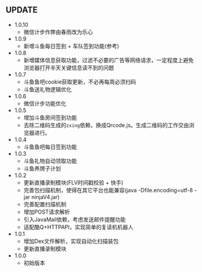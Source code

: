 ## UPDATE  
* 1.0.10
    * 微信计步作弊由春雨改为乐心
* 1.0.9
	* 新增斗鱼每日签到 + 车队签到功能(参考[](https://github.com/qianjiachun/douyuEx))
* 1.0.8
	* 新增媒体信息获取功能，过滤不必要的广告等网络请求，一定程度上避免浏览器打开半天关键信息读不到的问题
* 1.0.7
	* 斗鱼鱼吧cookie获取更新，不必再每周必须扫码
	* 斗鱼送礼物逻辑优化  
* 1.0.6
	* 微信计步功能优化  
* 1.0.5
	* 增加斗鱼房间签到功能
	* 去除二维码生成的`zxing`依赖，换成Qrcode.js。生成二维码的工作交由浏览器进行。  
* 1.0.4 
    * 斗鱼鱼吧每日签到功能
* 1.0.3 
    * 斗鱼礼物自动领取功能
    * 斗鱼养牌子计划
* 1.0.2 
    * 更新直播录制模块(FLV时间戳校验 + 快手)
    * 完善包扫描机制，使得在其它平台也能兼容(java -Dfile.encoding=utf-8 -jar ninjaV4.jar)
    * 完善配置扫描机制
    * 增加POST请求解析
    * 引入JavaMail依赖，考虑发送邮件提醒功能
    * 适配酷Q+HTTPAPI，实现简单的复读机机器人
* 1.0.1 
    * 增加Dex文件解析，实现自动化扫描装包
    * 更新直播录制模块
* 1.0.0 
    * 初始版本